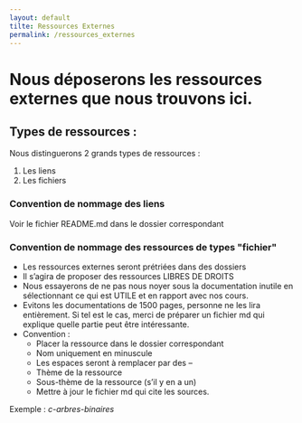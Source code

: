 ```yaml
---
layout: default
tilte: Ressources Externes
permalink: /ressources_externes
---
```


# Nous déposerons les ressources externes que nous trouvons ici.
## Types de ressources :
Nous distinguerons 2 grands types de ressources :
1.	Les liens
2.	Les fichiers
### Convention de nommage des liens
Voir le fichier README.md dans le dossier correspondant
### Convention de nommage des ressources de types "fichier"
* Les ressources externes seront prétriées dans des dossiers
* Il s’agira de proposer des ressources LIBRES DE DROITS
* Nous essayerons de ne pas nous noyer sous la documentation inutile en sélectionnant ce qui est UTILE et en rapport avec nos cours.
* Evitons les documentations de 1500 pages, personne ne les lira entièrement. Si tel est le cas, merci de préparer un fichier md qui explique quelle partie peut être intéressante.
* Convention :
    * Placer la ressource dans le dossier correspondant
    * Nom uniquement en minuscule
    * Les espaces seront à remplacer par des –
    * Thème de la ressource
    * Sous-thème de la ressource (s’il y en a un)
    * Mettre à jour le fichier md qui cite les sources.

Exemple : _c-arbres-binaires_
